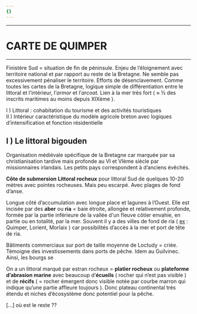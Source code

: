 ```yaml
---
{}
---
```

***
# CARTE DE QUIMPER 
***
Finistère Sud = situation de fin de péninsule. Enjeu de l’éloignement avec territoire national et par rapport au reste de la Bretagne. Ne semble pas excessivement pénaliser le territoire. Efforts de désenclavement. Comme toutes les cartes de la Bretagne, logique simple de différentiation entre le littoral et l’intérieur, l’*armor* et l’*arcoat*. Lien à la mer très fort ( ≈ ½ des inscrits maritimes au moins depuis XIXème ). 

I ) Littoral : cohabitation du tourisme et des activités touristiques  
II ) Intérieur caractéristique du modèle agricole breton avec logiques d’intensification et fonction résidentielle

## I ) Le littoral bigouden 

Organisation médiévale spécifique de la Bretagne car marquée par sa christianisation tardive mais profonde au VI et VIème siècle par missionnaires irlandais. Les petits pays correspondent à d’anciens évêchés. 

**Côte de submersion**
**Littoral rocheux** pour littoral Sud de quelques 10-20 mètres avec pointes rocheuses. Mais peu escarpé. Avec plages de fond d’anse. 

Longue côté d’accumulation avec longue place et lagunes à l’Ouest. Elle est incisée par des **aber** ou **ria** = baie étroite, allongée et relativement profonde, formée par la partie inférieure de la vallée d'un fleuve côtier envahie, en partie ou en totalité, par la mer. Souvent il y a des villes de fond de ria ( <u>ex</u> : Quimper, Lorient, Morlaix ) car possibilités d’accès à la mer et port de tête de ria. 

Bâtiments commerciaux sur port de taille moyenne de Loctudy = criée. Témoigne des investissements dans ports de pêche. Idem au Guilvinec. Ainsi, les bourgs se 

On a un littoral marqué par estran rocheux = **platier rocheux** ou **plateforme d’abrasion marine** avec beaucoup d’**écueils** ( rocher qui n’est pas visible ) et de **récifs** ( = rocher émergent donc visible notée par courbe marron qui indique qu’une partie affleure toujours ). Donc plateau continental très étendu et niches d’écosystème donc potentiel pour la pêche. 

[…] où est le reste ?? 